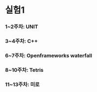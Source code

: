 # 실험1
### 1~2주차: UNIT
### 3~4주차: C++
### 6~7주차: Openframeworks waterfall
### 8~10주차: Tetris
### 11~13주차: 미로
